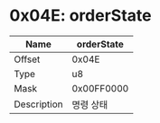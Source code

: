 # 0x04E: orderState

| Name | orderState |
| ----| ------------ |
| Offset | 0x04E |
| Type | u8 |
| Mask | 0x00FF0000 |
| Description | 명령 상태 |<br>

